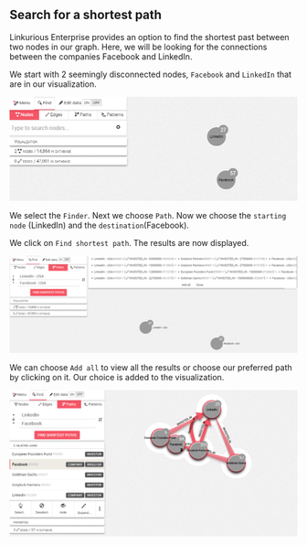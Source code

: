 ## Search for a shortest path

Linkurious Enterprise provides an option to find the shortest past between two nodes in our graph.
Here, we will be looking for the connections between the companies Facebook and LinkedIn.

We start with 2 seemingly disconnected nodes, ```Facebook``` and ```LinkedIn``` that are in our visualization.

![](LI_FB.png)

We select the ```Finder```. Next we choose ```Path```. 
Now we choose the ```starting node``` (LinkedIn) and the ```destination```(Facebook).


We click on ```Find shortest path```. The results are now displayed.

![](Shortest.png)

We can choose ```Add all``` to view all the results or choose our preferred path by clicking on it. Our choice is added to the visualization.


![](AllLinks.png)